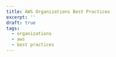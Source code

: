 ```yaml
---
title: AWS Organizations Best Practices
excerpt: ''
draft: true
tags:
  - organizations
  - aws
  - best practices
---
```


